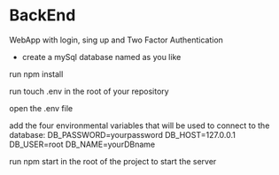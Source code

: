 # BackEnd
WebApp with login, sing up and Two Factor Authentication


* create a mySql database named as you like

run   npm install

run   touch .env  in the root of your repository

open the .env file

add the four environmental variables that will be used to connect to the database:
       DB_PASSWORD=yourpassword
       DB_HOST=127.0.0.1
       DB_USER=root
       DB_NAME=yourDBname

run   npm start in the root of the project to start the server
